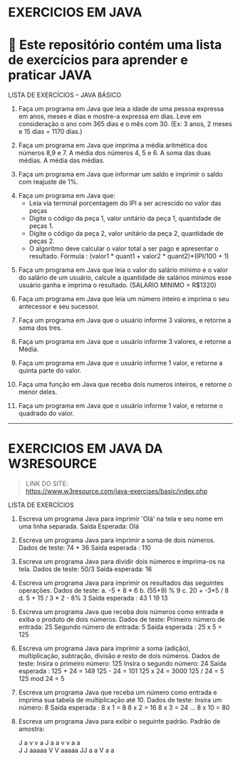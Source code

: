 # EXERCICIOS EM JAVA 

# 📌 Este repositório contém uma lista de exercícios para aprender e praticar JAVA 


LISTA DE EXERCÍCIOS – JAVA BÁSICO

1. Faça um programa em Java que leia a idade de uma pessoa expressa em anos, meses e dias e
mostre-a expressa em dias. Leve em consideração o ano com 365 dias e o mês com 30. (Ex: 3 anos, 2 meses e 15 dias = 1170 dias.)

<!--

 Aqui, temos que levar em consideração a exata data de nascimento da pessoa 

 Meu Exemplo: 
        ano de nasc = 1986
        mes de nasc = 05
        dia de nasc = 16
        data atual  = 02/07/2023
        data niver 2023 = 16/05/2023 ==> exatos 37 anos 
                          16/06/2023 = 30 dias 
                          02/07/2023 = 16 dias

        soma dos dias ==> 37anos = 13.505 + 30 + 16 = 13.551 dias    


-->

2. Faça um programa em Java que imprima a média aritmética dos números 8,9 e 7. A média dos
números 4, 5 e 6. A soma das duas médias. A média das médias.
<!-- RESOLVIDO -->

3. Faça um programa em Java que informar um saldo e imprimir o saldo com reajuste de 1%.
<!-- RESOLVIDO -->

4. Faça um programa em Java que:
    - Leia via terminal porcentagem do IPI a ser acrescido no valor das peças
    - Digite o código da peça 1, valor unitário da peça 1, quantidade de peças 1.
    - Digite o código da peça 2, valor unitário da peça 2, quantidade de peças 2.
    - O algoritmo deve calcular o valor total a ser pago e apresentar o resultado.
    Fórmula : (valor1 * quant1 + valor2 * quant2)*(IPI/100 + 1)
<!-- RESOLVIDO -->

5. Faça um programa em Java que leia o valor do salário mínimo e o valor do salário de um usuário,
calcule a quantidade de salários mínimos esse usuário ganha e imprima o resultado.
(SALARIO MINIMO = R$1320)
<!-- RESOLVIDO -->

6. Faça um programa em Java que leia um número inteiro e imprima o seu
antecessor e seu sucessor.
<!-- RESOLVIDO -->

7. Faça um programa em Java  que o usuário informe 3 valores, e retorne a soma dos tres.
<!-- RESOLVIDO -->

8. Faça um programa em Java  que o usuário informe 3 valores, e retorne a Média.
<!-- RESOLVIDO -->

9. Faça um programa em Java  que o usuário informe 1 valor, e retorne a quinta parte do valor.
<!-- RESOLVIDO -->

10. Faça uma função em Java que receba dois numeros inteiros, e retorne o menor deles.
<!-- RESOLVIDO -->

11. Faça um programa em Java  que o usuário informe 1 valor, e retorne o quadrado do valor.
<!-- RESOLVIDO -->

---------------------------------------------------------------------------------------

# EXERCICIOS EM JAVA DA W3RESOURCE
> LINK DO SITE:  
<a>https://www.w3resource.com/java-exercises/basic/index.php</a>

LISTA DE EXERCÍCIOS

1. Escreva um programa Java para imprimir 'Olá' na tela e seu nome em uma linha separada.
Saída Esperada: Olá
<!-- RESOLVIDO -->

2. Escreva um programa Java para imprimir a soma de dois números.
Dados de teste: 74 + 36 Saída esperada : 110
<!-- RESOLVIDO -->

3. Escreva um programa Java para dividir dois números e imprima-os na tela.
Dados de teste: 50/3 Saída esperada: 16
<!-- RESOLVIDO -->

4. Escreva um programa Java para imprimir os resultados das seguintes operações.
Dados de teste: 
    a. -5 + 8 * 6
    b. (55+9) % 9
    c. 20 + -3*5 / 8
    d. 5 + 15 / 3 * 2 - 8% 3
Saída esperada :
43
1
19
13
<!-- RESOLVIDO -->

5. Escreva um programa Java que receba dois números como entrada e exiba o produto de dois números.
Dados de teste:
Primeiro número de entrada: 25
Segundo número de entrada: 5
Saída esperada :
25 x 5 = 125
<!-- RESOLVIDO -->

6. Escreva um programa Java para imprimir a soma (adição), multiplicação, subtração, divisão e resto de dois números.
Dados de teste:
Insira o primeiro número: 125
Insira o segundo número: 24
Saída esperada :
125 + 24 = 149
125 - 24 = 101
125 x 24 = 3000
125 / 24 = 5
125 mod 24 = 5
<!-- RESOLVIDO -->

7. Escreva um programa Java que receba um número como entrada e imprima sua tabela de multiplicação até 10.
Dados de teste:
Insira um número: 8
Saída esperada :
8 x 1 = 8
8 x 2 = 16
8 x 3 = 24
...
8 x 10 = 80
<!-- RESOLVIDO -->

8. Escreva um programa Java para exibir o seguinte padrão.
Padrão de amostra:

   J    a   v     v  a 
   J   a a   v   v  a a  
J  J  aaaaa   V V  aaaaa 
 JJ  a     a   V  a     a
<!-- RESOLVIDO -->






